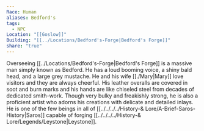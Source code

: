 ```yaml
---
Race: Human
aliases: Bedford's
tags:
  - NPC
Location: "[[Goslow]]"
Building: "[[../Locations/Bedford's-Forge|Bedford's Forge]]"
share: "true"
---
```



Overseeing [[../Locations/Bedford's-Forge|Bedford's Forge]] is a massive man simply known as Bedford. He has a loud booming voice, a shiny bald head, and a large grey mustache. He and his wife [[./Mary|Mary]] love visitors and they are always cheerful. His leather overalls are covered in soot and burn marks and his hands are like chiseled steel from decades of dedicated smith-work. Though very bulky and freakishly strong, he is also a proficient artist who adorns his creations with delicate and detailed inlays. He is one of the few beings in all of [[../../../../History-& Lore/A-Brief-Saros-History|Saros]] capable of forging [[../../../../History-& Lore/Legends/Leystone|Leystone]].